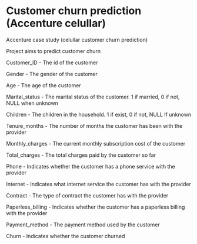 # Customer churn prediction (Accenture celullar)
Accenture case study (celullar customer churn prediction)

  Project aims to predict customer churn


Customer_ID - The id of the customer

Gender - The gender of the customer

Age - The age of the customer

Marital_status - The marital status of the customer. 1 if married, 0 if not, NULL when unknown

Children - The children in the household. 1 if exist, 0 if not, NULL If unknown

Tenure_months - The number of months the customer has been with the provider

Monthly_charges - The current monthly subscription cost of the customer

Total_charges - The total charges paid by the customer so far

Phone - Indicates whether the customer has a phone service with the provider

Internet - Indicates what internet service the customer has with the provider

Contract - The type of contract the customer has with the provider

Paperless_billing - Indicates whether the customer has a paperless billing with the provider

Payment_method - The payment method used by the customer

Churn - Indicates whether the customer churned
